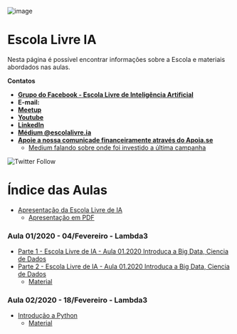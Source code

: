 ![image](https://scontent-gru2-1.xx.fbcdn.net/v/t1.0-9/83666577_111173723771204_1726103968502775808_n.jpg?_nc_cat=107&_nc_oc=AQm1SN5BQpAqtTrYia6EXrmquRe046_Pprj2fKkrRqMso7RNjlGj_byhL3lrrdnvBww&_nc_ht=scontent-gru2-1.xx&oh=99786ef7bebdab4368be0392693549a0&oe=5EBB416F)

# Escola Livre IA 

Nesta página é possível encontrar informações sobre a Escola e materiais abordados nas aulas.

**Contatos**

- [**Grupo do Facebook - Escola Livre de Inteligência Artificial**](https://www.facebook.com/Escola-Livre-de-Intelig%C3%AAncia-Artificial-111172507104659/)
- **E-mail:** 
- [**Meetup**](https://www.meetup.com/school-of-ai-brasil/)
- [**Youtube**](https://www.youtube.com/channel/UCLsS3dxDbu5uWcCJQxNdt9Q)
- [**LinkedIn**](https://www.linkedin.com/company/escolalivre-ia/)
- [**Médium @escolalivre.ia**](https://medium.com/@escolalivre.ia)
- [**Apoie a nossa comunicade financeiramente através do Apoia.se**](https://apoia.se/escolalivre-ia)
	- [Medium falando sobre onde foi investido a última campanha](https://medium.com/@schoolofai.sp/campanha-de-doa%C3%A7%C3%A3o-da-school-of-ai-brasil-hist%C3%B3rico-e-transpar%C3%AAncia-d8f61b57750f)

![Twitter Follow](https://img.shields.io/twitter/follow/escolalivre_ia?label=escolalivre_ia&style=social)

# Índice das Aulas

- [Apresentação da Escola Livre de IA](https://docs.google.com/presentation/d/1FYE8A1FMcJxOInJth9jFOLuCohqPTOZNEyJeWvOEfhQ/edit?usp=sharing)
	- [Apresentação em PDF](https://github.com/escolalivre-ia/aulas/blob/master/01_aula/Escola_Livre_IA_Apresentacao.pdf)
	
### Aula 01/2020 - 04/Fevereiro - Lambda3

- [Parte 1 - Escola Livre de IA - Aula 01.2020 Introduca a Big Data, Ciencia de Dados](https://www.youtube.com/watch?v=5Da7k5tNbQY)
- [Parte 2 - Escola Livre de IA - Aula 01.2020 Introduca a Big Data, Ciencia de Dados](https://www.youtube.com/watch?v=AXSCIxnH2DM)
	- [Material](https://github.com/escolalivre-ia/aulas/blob/master/01_aula/Escola%20Livre%20de%20IA%20-%20Aula%2001.2020%20Introduca%20a%20Big%20Data%2C%20Ciencia%20de%20Dados.pdf) 

### Aula 02/2020 - 18/Fevereiro - Lambda3

- [Introdução a Python]()
	- [Material](https://github.com/escolalivre-ia/aulas/raw/master/02_aula/Escola%20Livre%20de%20IA%20-%20Introdu%C3%A7%C3%A3o%20ao%20Python%20-%2020200218.zip)

